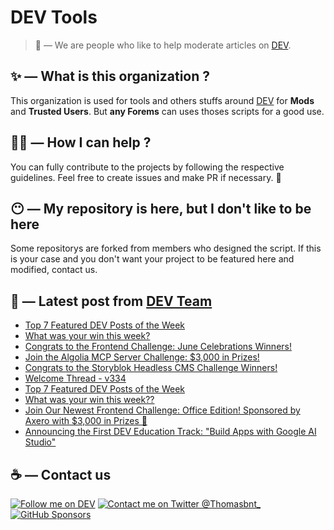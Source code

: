 # DEV Tools

> 🔧 — We are people who like to help moderate articles on [DEV](https://dev.to).

## ✨ — What is this organization ?

This organization is used for tools and others stuffs around [DEV](https://dev.to) for **Mods** and **Trusted Users**. But __any Forems__ can uses thoses scripts for a good use.


## 💪🏼 — How I can help ?

You can fully contribute to the projects by following the respective guidelines. Feel free to create issues and make PR if necessary. 🎉

## 😶 — My repository is here, but I don't like to be here

Some repositorys are forked from members who designed the script. If this is your case and you don't want your project to be featured here and modified, contact us.

## 📝 — Latest post from [DEV Team](https://dev.to/devteam)

<!-- BLOG-POST-LIST:START -->
- [Top 7 Featured DEV Posts of the Week](https://dev.to/devteam/top-7-featured-dev-posts-of-the-week-2g90)
- [What was your win this week?](https://dev.to/devteam/what-was-your-win-this-week-23li)
- [Congrats to the Frontend Challenge: June Celebrations Winners!](https://dev.to/devteam/congrats-to-the-frontend-challenge-june-celebrations-winners-5dd1)
- [Join the Algolia MCP Server Challenge: $3,000 in Prizes!](https://dev.to/devteam/join-the-algolia-mcp-server-challenge-3000-in-prizes-1non)
- [Congrats to the Storyblok Headless CMS Challenge Winners!](https://dev.to/devteam/congrats-to-the-storyblok-headless-cms-challenge-winners-12i2)
- [Welcome Thread - v334](https://dev.to/devteam/welcome-thread-v334-53mp)
- [Top 7 Featured DEV Posts of the Week](https://dev.to/devteam/top-7-featured-dev-posts-of-the-week-3pi8)
- [What was your win this week??](https://dev.to/devteam/what-was-your-win-this-week-n84)
- [Join Our Newest Frontend Challenge: Office Edition! Sponsored by Axero with $3,000 in Prizes 💸](https://dev.to/devteam/join-our-newest-frontend-challenge-office-edition-sponsored-by-axero-with-3000-in-prizes-21ap)
- [Announcing the First DEV Education Track: &quot;Build Apps with Google AI Studio&quot;](https://dev.to/devteam/announcing-the-first-dev-education-track-build-apps-with-google-ai-studio-ej7)
<!-- BLOG-POST-LIST:END -->


## ☕ — Contact us

[![Follow me on DEV](https://img.shields.io/badge/dev.to-%2308090A.svg?&style=for-the-badge&logo=dev.to&logoColor=white&alt=devto)](https://dev.to/thomasbnt)
[![Contact me on Twitter @Thomasbnt_](https://img.shields.io/badge/Contact%20me%20on%20Twitter-%231DA1F2.svg?&style=for-the-badge&logo=twitter&logoColor=white&alt=twitter)](https://twitter.com/messages/1142357270-1142357270?text=Hello,%20I%20contact%20you%20from%20devtotools%20&recipient_id=1142357270) [![GitHub Sponsors](https://img.shields.io/badge/Sponsor%20me-%23EA54AE.svg?&style=for-the-badge&logo=github-sponsors&logoColor=white)](https://github.com/sponsors/thomasbnt)


